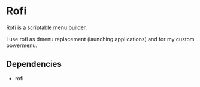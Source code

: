 # Rofi
[Rofi](https://github.com/davatorium/rofi) is a scriptable menu builder.

I use rofi as dmenu replacement (launching applications) and for my custom powermenu.


## Dependencies
- rofi
